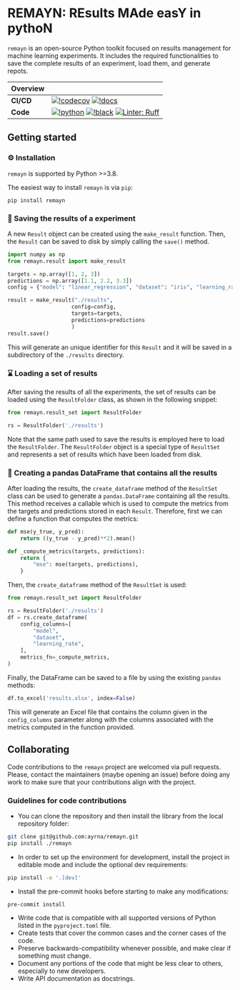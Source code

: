 # REMAYN: REsults MAde easY in pythoN

`remayn` is an open-source Python toolkit focused on results management for machine learning experiments.
It includes the required functionalities to save the complete results of an experiment, load them, and generate repots.

| Overview  |                                                                                                                                          |
|-----------|------------------------------------------------------------------------------------------------------------------------------------------|
| **CI/CD** | [![!codecov](https://img.shields.io/codecov/c/github/ayrna/remayn?label=codecov&logo=codecov)](https://codecov.io/gh/ayrna/remayn) [![!docs](https://readthedocs.org/projects/dlordinal/badge/?version=latest&style=flat)](https://dlordinal.readthedocs.io/en/latest/)  |
| **Code**  | [![!python](https://img.shields.io/badge/python-3.8%20%7C%203.9%20%7C%203.10%20%7C%203.11-blue)](https://www.python.org/) [![!black](https://img.shields.io/badge/code%20style-black-000000.svg)](https://github.com/psf/black) [![Linter: Ruff](https://img.shields.io/badge/Linter-Ruff-brightgreen?style=flat-square)](https://github.com/charliermarsh/ruff)                     |

## Getting started

### ⚙️ Installation

`remayn` is supported by Python >=3.8.

The easiest way to install `remayn` is via `pip`:

    pip install remayn

### 💾 Saving the results of a experiment
A new `Result` object can be created using the `make_result` function. Then, the `Result` can be saved to disk by simply calling the `save()` method.
```python
import numpy as np
from remayn.result import make_result

targets = np.array([1, 2, 3])
predictions = np.array([1.1, 2.2, 3.3])
config = {"model": "linear_regression", "dataset": "iris", "learning_rate": 1e-3}

result = make_result("./results",
                    config=config,
                    targets=targets,
                    predictions=predictions
                    )
result.save()
```
This will generate an unique identifier for this `Result` and it will be saved in a subdirectory of the `./results` directory.

### ⌛ Loading a set of results
After saving the results of all the experiments, the set of results can be loaded using the `ResultFolder` class, as shown in the following snippet:

```python
from remayn.result_set import ResultFolder

rs = ResultFolder('./results')
```
Note that the same path used to save the results is employed here to load the `ResultFolder`. The `ResultFolder` object is a special type of `ResultSet` and represents a set of results which have been loaded from disk.

### 📝 Creating a pandas DataFrame that contains all the results
After loading the results, the `create_dataframe` method of the `ResultSet` class can be used to generate a `pandas.DataFrame` containing all the results. This method receives a callable which is used to compute the metrics from the targets and predictions stored in each `Result`. Therefore, first we can define a function that computes the metrics:
```python
def mse(y_true, y_pred):
    return ((y_true - y_pred)**2).mean()

def _compute_metrics(targets, predictions):
    return {
        "mse": mse(targets, predictions),
    }
```

Then, the `create_dataframe` method of the `ResultSet` is used:

```python
from remayn.result_set import ResultFolder

rs = ResultFolder('./results')
df = rs.create_dataframe(
    config_columns=[
        "model",
        "dataset",
        "learning_rate",
    ],
    metrics_fn=_compute_metrics,
)
```

Finally, the DataFrame can be saved to a file by using the existing `pandas` methods:

```python
df.to_excel('results.xlsx', index=False)
```

This will generate an Excel file that contains the column given in the `config_columns` parameter along with the columns associated with the metrics computed in the function provided.

## Collaborating

Code contributions to the `remayn` project are welcomed via pull requests.
Please, contact the maintainers (maybe opening an issue) before doing any work to make sure that your contributions align with the project.

### Guidelines for code contributions

* You can clone the repository and then install the library from the local repository folder:

```bash
git clone git@github.com:ayrna/remayn.git
pip install ./remayn
```

* In order to set up the environment for development, install the project in editable mode and include the optional dev requirements:
```bash
pip install -e '.[dev]'
```
* Install the pre-commit hooks before starting to make any modifications:
```bash
pre-commit install
```
* Write code that is compatible with all supported versions of Python listed in the `pyproject.toml` file.
* Create tests that cover the common cases and the corner cases of the code.
* Preserve backwards-compatibility whenever possible, and make clear if something must change.
* Document any portions of the code that might be less clear to others, especially to new developers.
* Write API documentation as docstrings.
